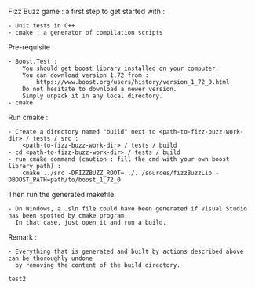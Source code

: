 Fizz Buzz game :
	a first step to get started with :
	
	- Unit tests in C++
	- cmake : a generator of compilation scripts


Pre-requisite :

	- Boost.Test :
		You should get boost library installed on your computer.
		You can download version 1.72 from :
			https://www.boost.org/users/history/version_1_72_0.html
		Do not hesitate to download a newer version.
		Simply unpack it in any local directory.
	- cmake
	
Run cmake :

	- Create a directory named "build" next to <path-to-fizz-buzz-work-dir> / tests / src :
		<path-to-fizz-buzz-work-dir> / tests / build
	- cd <path-to-fizz-buzz-work-dir> / tests / build
	- run cmake command (caution : fill the cmd with your own boost library path) :
		cmake ../src -DFIZZBUZZ_ROOT=../../sources/fizzBuzzLib -DBOOST_PATH=path/to/boost_1_72_0

Then run the generated makefile.

	- On Windows, a .sln file could have been generated if Visual Studio has been spotted by cmake program.
	  In that case, just open it and run a build.

Remark :

	- Everything that is generated and built by actions described above can be thoroughly undone
	  by removing the content of the build directory.
		
	test2